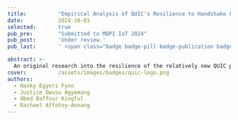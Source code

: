 ```yaml
---
title:          "Empirical Analysis of QUIC's Resilience to Handshake Flood Attacks Including IP Spoofing and IP Flooding Attacks in an IoT Environment"
date:           2024-10-01
selected:       true
pub_pre:        "Submitted to MDPI IoT 2024"
pub_post:       'Under review.'
pub_last:       ' <span class="badge badge-pill badge-publication badge-success">Spotlight</span>'

abstract: >-
  An original research into the resilience of the relatively new QUIC protocol in an IoT Environment.
cover:          /assets/images/badges/quic-logo.png
authors:
  - Hasky Egyeri Fynn
  - Justice Owusu Agyemang
  - Obed Baffour Kingful
  - Rachael Affotey-Annang
---
```

